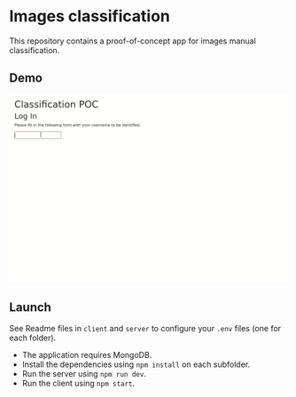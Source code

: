 # Images classification

This repository contains a proof-of-concept app for images manual classification.

## Demo

![demo](https://raw.githubusercontent.com/quentinus95/classification-poc/master/docs/demo.gif)

## Launch

See Readme files in `client` and `server` to configure your `.env` files (one for each folder).

- The application requires MongoDB.
- Install the dependencies using `npm install` on each subfolder.
- Run the server using `npm run dev`.
- Run the client using `npm start`.
